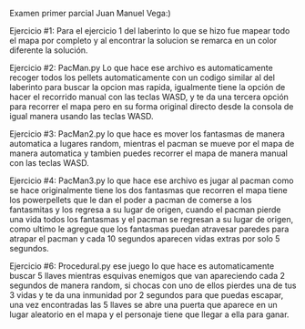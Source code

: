 

Examen primer parcial Juan Manuel Vega:)

Ejercicio #1:
Para el ejercicio 1 del laberinto lo que se hizo fue mapear todo el mapa por completo y al encontrar la solucion se remarca en un color diferente la solución.

Ejercicio #2:
PacMan.py Lo que hace ese archivo es automaticamente recoger todos los pellets automaticamente con un codigo similar al del laberinto para buscar la opcion mas rapida, igualmente tiene la opción de hacer el recorrido manual con las teclas WASD, y te da una tercera opción para recorrer el mapa pero en su forma original directo desde la consola de igual manera usando las teclas  WASD.

Ejercicio #3:
PacMan2.py lo que hace es mover los fantasmas de manera automatica a lugares random, mientras el pacman se mueve por el mapa de manera automatica y tambien puedes recorrer el mapa de manera manual con las teclas WASD.

Ejercicio #4: 
PacMan3.py lo que hace ese archivo es jugar al pacman como se hace originalmente tiene los dos fantasmas que recorren el mapa tiene los powerpellets que le dan el poder a pacman de comerse a los fantasmitas y los regresa a su lugar de origen, cuando el pacman pierde una vida todos los fantasmas y el pacman se regresan a su lugar de origen, como ultimo le agregue que los fantasmas puedan atravesar paredes para atrapar el pacman y cada 10 segundos aparecen vidas extras por solo 5 segundos.

Ejercicio #6:
Procedural.py ese juego lo que hace es automaticamente buscar 5 llaves mientras esquivas enemigos que van apareciendo cada 2 segundos de manera random, si chocas con uno de ellos pierdes una de tus 3 vidas y te da una inmunidad por 2 segundos para que puedas escapar, una vez encontradas las 5 llaves se abre una puerta que aparece en un lugar aleatorio en el mapa y el personaje tiene que llegar a ella para ganar.